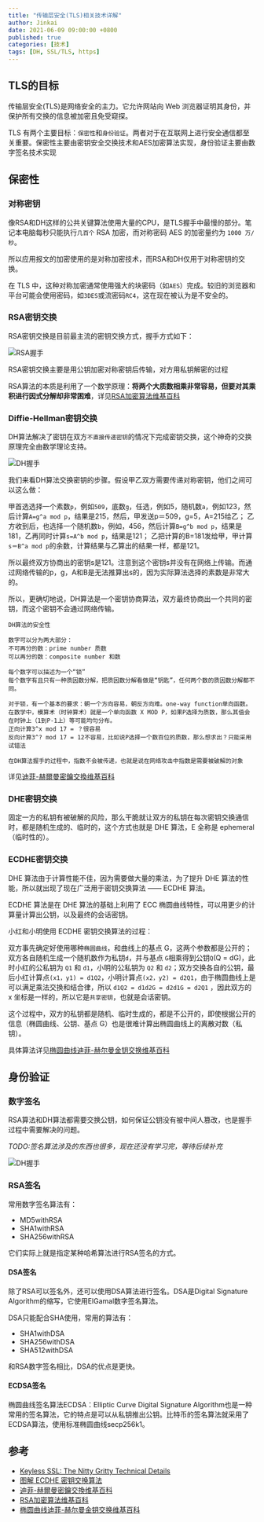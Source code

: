 ```yaml
---
title: "传输层安全(TLS)相关技术详解"
author: Jinkai
date: 2021-06-09 09:00:00 +0800
published: true
categories: [技术]
tags: [DH, SSL/TLS, https]
---
```


## TLS的目标

传输层安全(TLS)是网络安全的主力。它允许网站向 Web 浏览器证明其身份，并保护所有交换的信息被加密且免受窥探。

TLS 有两个主要目标：`保密性`和`身份验证`。两者对于在互联网上进行安全通信都至关重要。保密性主要由密钥安全交换技术和AES加密算法实现，身份验证主要由数字签名技术实现

## 保密性

### 对称密钥

像RSA和DH这样的公共关键算法使用大量的CPU，是TLS握手中最慢的部分。笔记本电脑每秒只能执行`几百个` RSA 加密，而对称密码 AES 的加密量约为 `1000 万/秒`。

所以应用报文的加密使用的是对称加密技术，而RSA和DH仅用于对称密钥的交换。

在 TLS 中，这种对称加密通常使用强大的块密码（如`AES`）完成。较旧的浏览器和平台可能会使用密码，如`3DES`或流密码`RC4`，这在现在被认为是不安全的。

### RSA密钥交换

RSA密钥交换是目前最主流的密钥交换方式，握手方式如下：

![RSA握手](/assets/img/2021-06-09-tls-tech/rsa-handshake.jpg)

RSA密钥交换主要是用公钥加密对称密钥后传输，对方用私钥解密的过程

RSA算法的本质是利用了一个数学原理：**将两个大质数相乘非常容易，但要对其乘积进行因式分解却非常困难**，详见[RSA加密算法维基百科](<https://zh.wikipedia.org/wiki/RSA%E5%8A%A0%E5%AF%86%E6%BC%94%E7%AE%97%E6%B3%95>)

### Diffie-Hellman密钥交换

DH算法解决了密钥在双方`不直接传递密钥`的情况下完成密钥交换，这个神奇的交换原理完全由数学理论支持。

![DH握手](/assets/img/2021-06-09-tls-tech/dh-handshake.jpg)

我们来看DH算法交换密钥的步骤。假设甲乙双方需要传递对称密钥，他们之间可以这么做：

甲首选选择一个素数`p`，例如`509`，底数`g`，任选，例如5，随机数`a`，例如123，然后计算`A=g^a mod p`，结果是215，然后，甲发送p＝509，g=5，A=215给乙；
乙方收到后，也选择一个随机数`b`，例如，456，然后计算`B=g^b mod p`，结果是181，乙再同时计算`s=A^b mod p`，结果是121；
乙把计算的B=181发给甲，甲计算`s＝B^a mod p`的余数，计算结果与乙算出的结果一样，都是121。

所以最终双方协商出的密钥s是121。注意到这个密钥s并没有在网络上传输。而通过网络传输的p，g，A和B是无法推算出s的，因为实际算法选择的素数是非常大的。

所以，更确切地说，DH算法是一个密钥协商算法，双方最终协商出一个共同的密钥，而这个密钥不会通过网络传输。

    DH算法的安全性

    数字可以分为两大部分：
    不可再分的数：prime number 质数
    可以再分的数：composite number 和数

    每个数字可以描述为一个“锁”
    每个数字有且只有一种质因数分解，把质因数分解看做是“钥匙”，任何两个数的质因数分解都不同。

    对于锁，有一个基本的要求：朝一个方向容易，朝反方向难。one-way function单向函数。
    在数学中，模算术（时钟算术）就是一个单向函数 X MOD P，如果P选择为质数，那么其值会在时钟上（1到P-1上）等可能均匀分布。
    正向计算3^x mod 17 = ？很容易
    反向计算3^? mod 17 = 12不容易，比如说P选择一个数百位的质数，那么想求出？只能采用试错法

    在DH算法握手的过程中，指数不会被传递，也就是说在网络攻击中指数是需要被破解的对象

详见[迪菲-赫爾曼密鑰交換维基百科](<https://zh.wikipedia.org/wiki/%E8%BF%AA%E8%8F%B2-%E8%B5%AB%E7%88%BE%E6%9B%BC%E5%AF%86%E9%91%B0%E4%BA%A4%E6%8F%9B>)

### DHE密钥交换

固定一方的私钥有被破解的风险，那么干脆就让双方的私钥在每次密钥交换通信时，都是随机生成的、临时的，这个方式也就是 DHE 算法，E 全称是 ephemeral（临时性的）。

### ECDHE密钥交换

DHE 算法由于计算性能不佳，因为需要做大量的乘法，为了提升 DHE 算法的性能，所以就出现了现在广泛用于密钥交换算法 —— ECDHE 算法。

ECDHE 算法是在 DHE 算法的基础上利用了 ECC 椭圆曲线特性，可以用更少的计算量计算出公钥，以及最终的会话密钥。

小红和小明使用 ECDHE 密钥交换算法的过程：

双方事先确定好使用哪种`椭圆曲线`，和曲线上的基点 G，这两个参数都是公开的；双方各自随机生成一个随机数作为私钥`d`，并与基点 `G`相乘得到公钥`Q`(Q = dG)，此时小红的公私钥为 `Q1` 和 `d1`，小明的公私钥为 `Q2` 和 `d2`；双方交换各自的公钥，最后小红计算点`(x1，y1) = d1Q2`，小明计算点`(x2，y2) = d2Q1`，由于椭圆曲线上是可以满足乘法交换和结合律，所以 `d1Q2 = d1d2G = d2d1G = d2Q1` ，因此双方的 x 坐标是一样的，所以它是`共享密钥`，也就是会话密钥。

这个过程中，双方的私钥都是随机、临时生成的，都是不公开的，即使根据公开的信息（椭圆曲线、公钥、基点 G）也是很难计算出椭圆曲线上的离散对数（私钥）。

具体算法详见[椭圆曲线迪菲-赫尔曼金钥交换维基百科](<https://zh.wikipedia.org/wiki/%E6%A9%A2%E5%9C%93%E6%9B%B2%E7%B7%9A%E8%BF%AA%E8%8F%B2-%E8%B5%AB%E7%88%BE%E6%9B%BC%E9%87%91%E9%91%B0%E4%BA%A4%E6%8F%9B>)

## 身份验证

### 数字签名

RSA算法和DH算法都需要交换公钥，如何保证公钥没有被中间人篡改，也是握手过程中需要解决的问题。

*TODO:签名算法涉及的东西也很多，现在还没有学习完，等待后续补充*

![DH握手](/assets/img/2021-06-09-tls-tech/dh-handshake.jpg)

### RSA签名

常用数字签名算法有：

- MD5withRSA
- SHA1withRSA
- SHA256withRSA

它们实际上就是指定某种哈希算法进行RSA签名的方式。

#### DSA签名

除了RSA可以签名外，还可以使用DSA算法进行签名。DSA是Digital Signature Algorithm的缩写，它使用ElGamal数字签名算法。

DSA只能配合SHA使用，常用的算法有：

- SHA1withDSA
- SHA256withDSA
- SHA512withDSA

和RSA数字签名相比，DSA的优点是更快。

#### ECDSA签名

椭圆曲线签名算法ECDSA：Elliptic Curve Digital Signature Algorithm也是一种常用的签名算法，它的特点是可以从私钥推出公钥。比特币的签名算法就采用了ECDSA算法，使用标准椭圆曲线secp256k1。

## 参考

- [Keyless SSL: The Nitty Gritty Technical Details](<https://blog.cloudflare.com/keyless-ssl-the-nitty-gritty-technical-details/>)
- [图解 ECDHE 密钥交换算法](<https://www.cnblogs.com/xiaolincoding/p/14318338.html>)
- [迪菲-赫爾曼密鑰交換维基百科](<https://zh.wikipedia.org/wiki/%E8%BF%AA%E8%8F%B2-%E8%B5%AB%E7%88%BE%E6%9B%BC%E5%AF%86%E9%91%B0%E4%BA%A4%E6%8F%9B>)
- [RSA加密算法维基百科](<https://zh.wikipedia.org/wiki/RSA%E5%8A%A0%E5%AF%86%E6%BC%94%E7%AE%97%E6%B3%95>)
- [椭圆曲线迪菲-赫尔曼金钥交换维基百科](<https://zh.wikipedia.org/wiki/%E6%A9%A2%E5%9C%93%E6%9B%B2%E7%B7%9A%E8%BF%AA%E8%8F%B2-%E8%B5%AB%E7%88%BE%E6%9B%BC%E9%87%91%E9%91%B0%E4%BA%A4%E6%8F%9B>)
